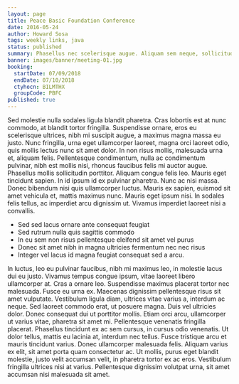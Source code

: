 ```yaml
---
layout: page
title: Peace Basic Foundation Conference
date: 2016-05-24
author: Howard Sosa
tags: weekly links, java
status: published
summary: Phasellus nec scelerisque augue. Aliquam sem neque, sollicitudin.
banner: images/banner/meeting-01.jpg
booking:
  startDate: 07/09/2018
  endDate: 07/10/2018
  ctyhocn: BILMTHX
  groupCode: PBFC
published: true
---
```

Sed molestie nulla sodales ligula blandit pharetra. Cras lobortis est at nunc commodo, at blandit tortor fringilla. Suspendisse ornare, eros eu scelerisque ultrices, nibh mi suscipit augue, a maximus magna massa eu justo. Nunc fringilla, urna eget ullamcorper laoreet, magna orci laoreet odio, quis mollis lectus nunc sit amet dolor. In non risus mollis, malesuada urna et, aliquam felis. Pellentesque condimentum, nulla ac condimentum pulvinar, nibh est mollis nisi, rhoncus faucibus felis mi auctor augue. Phasellus mollis sollicitudin porttitor. Aliquam congue felis leo. Mauris eget tincidunt sapien. In id ipsum id ex pulvinar pharetra. Nunc ac nisi massa. Donec bibendum nisi quis ullamcorper luctus. Mauris ex sapien, euismod sit amet vehicula et, mattis maximus nunc. Mauris eget ipsum nisi. In sodales felis tellus, ac imperdiet arcu dignissim ut. Vivamus imperdiet laoreet nisi a convallis.

* Sed sed lacus ornare ante consequat feugiat
* Sed rutrum nulla quis sagittis commodo
* In eu sem non risus pellentesque eleifend sit amet vel purus
* Donec sit amet nibh in magna ultricies fermentum nec nec risus
* Integer vel lacus id magna feugiat consequat sed a arcu.

In luctus, leo eu pulvinar faucibus, nibh mi maximus leo, in molestie lacus dui eu justo. Vivamus tempus congue ipsum, vitae laoreet libero ullamcorper at. Cras a ornare leo. Suspendisse maximus placerat tortor nec malesuada. Fusce eu urna ex. Maecenas dignissim pellentesque risus sit amet vulputate. Vestibulum ligula diam, ultrices vitae varius a, interdum ac neque. Sed laoreet commodo erat, ut posuere magna. Duis vel ultricies dolor. Donec consequat dui ut porttitor mollis. Etiam orci arcu, ullamcorper ut varius vitae, pharetra sit amet mi.
Pellentesque venenatis fringilla placerat. Phasellus tincidunt ex ac sem cursus, in cursus odio venenatis. Ut dolor tellus, mattis eu lacinia at, interdum nec tellus. Fusce tristique arcu et mauris tincidunt varius. Donec ullamcorper malesuada felis. Aliquam varius ex elit, sit amet porta quam consectetur ac. Ut mollis, purus eget blandit molestie, justo velit accumsan velit, in pharetra tortor ex ac eros. Vestibulum fringilla ultrices nisi at varius. Pellentesque dignissim volutpat urna, sit amet accumsan nisi malesuada sit amet.
